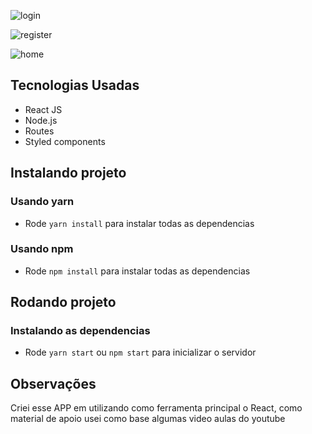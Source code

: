 ![login](https://user-images.githubusercontent.com/78566330/188509879-3aa96ac1-f04c-44b2-aafd-858a7bded610.png)

![register](https://user-images.githubusercontent.com/78566330/188509887-7fcb956b-0942-4ef6-b2d7-4811e29095a1.png)

![home](https://user-images.githubusercontent.com/78566330/188509892-85bfed18-21f0-428a-9b55-8c848dbfb874.png)


## Tecnologias Usadas

- React JS
- Node.js
- Routes
- Styled components

## Instalando projeto

### Usando yarn

- Rode `yarn install` para instalar todas as dependencias

### Usando npm

- Rode `npm install` para instalar todas as dependencias

## Rodando projeto

### Instalando as dependencias

- Rode `yarn start` ou `npm start` para inicializar o servidor

## Observações

Criei esse APP em utilizando como ferramenta principal o React, como material de apoio usei como base algumas video aulas do youtube
